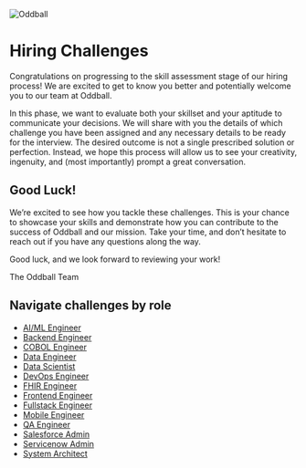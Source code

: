 ![Oddball](https://oddball.io/wp-content/uploads/2024/01/Oddball-Logo-High-Res.png)

# Hiring Challenges

Congratulations on progressing to the skill assessment stage of our hiring process! We are excited to get to know you better and potentially welcome you to our team at Oddball.

In this phase, we want to evaluate both your skillset and your aptitude to communicate your decisions. We will share with you the details of which challenge you have been assigned and any necessary details to be ready for the interview. The desired outcome is not a single prescribed solution or perfection. Instead, we hope this process will allow us to see your creativity, ingenuity, and (most importantly) prompt a great conversation.

## Good Luck!

We’re excited to see how you tackle these challenges. This is your chance to showcase your skills and demonstrate how you can contribute to the success of Oddball and our mission. Take your time, and don’t hesitate to reach out if you have any questions along the way.

Good luck, and we look forward to reviewing your work!

The Oddball Team

## Navigate challenges by role

- [AI/ML Engineer](ai-ml-engineer/README.md)
- [Backend Engineer](backend-engineer/README.md)
- [COBOL Engineer](cobol-engineer/README.md)
- [Data Engineer](data-engineer/README.md)
- [Data Scientist](data-scientist/README.md)
- [DevOps Engineer](devops-engineer/README.md)
- [FHIR Engineer](fhir-engineer/README.md)
- [Frontend Engineer](frontend-engineer/README.md)
- [Fullstack Engineer](fullstack-engineer/README.md)
- [Mobile Engineer](mobile-engineer/README.md)
- [QA Engineer](qa-engineer/README.md)
- [Salesforce Admin](salesforce-admin/README.md)
- [Servicenow Admin](servicenow-admin/README.md)
- [System Architect](system-architect/README.md)

